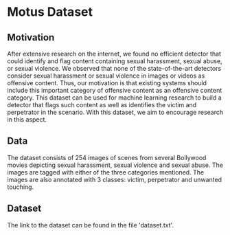 # Motus Dataset

## Motivation
After extensive research on the internet, we found no efficient detector that could identify and flag content containing sexual harassment, sexual abuse, or sexual violence. We observed that none of the state-of-the-art detectors consider sexual harassment or sexual violence in images or videos as offensive content. Thus, our motivation is that existing systems should include this important category of offensive content as an offensive content category.  This dataset can be used for machine learning research to build a detector that flags such content as well as identifies the victim and perpetrator in the scenario. With this dataset, we aim to encourage research in this aspect.

## Data
The dataset consists of 254 images of scenes from several Bollywood movies depicting sexual harassment, sexual violence and sexual abuse. The images are tagged with either of the three categories mentioned. The images are also annotated with 3 classes: victim, perpetrator and unwanted touching.

## Dataset
The link to the dataset can be found in the file 'dataset.txt'.
